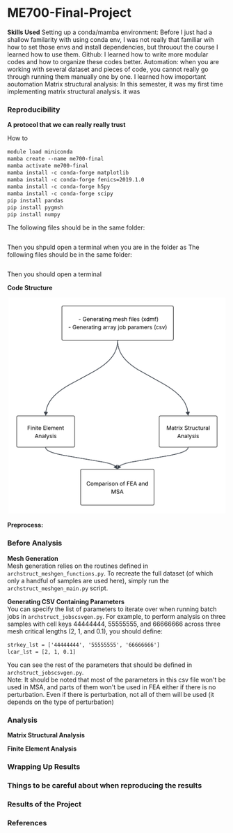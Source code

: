 # ME700-Final-Project 

**Skills Used** 
Setting up a conda/mamba environment: Before I just had a shallow familarity with using conda env, I was not really that familiar wih how to set those envs and install dependencies, but throuout the course I learned how to use them.
Github: I learned how to write more modular codes and how to organize these codes better. 
Automation: when you are working with several dataset and pieces of code, you cannot really go through running them manually one by one. I learned how imoportant aoutomation
Matrix structural analysis: In this semester, it was my first time implementing matrix structural analysis. it was 


### Reproducibility


**A protocol that we can really really trust**

How to 
```
module load miniconda
mamba create --name me700-final
mamba activate me700-final
mamba install -c conda-forge matplotlib
mamba install -c conda-forge fenics=2019.1.0
mamba install -c conda-forge h5py
mamba install -c conda-forge scipy
pip install pandas
pip install pygmsh
pip install numpy
```
The following files should be in the same folder:
```
```
Then you shpuld open a terminal when you are in the folder as 
The following files should be in the same folder:
```
```
Then you should open a terminal 

**Code Structure**

<p align="center">
<img src="https://github.com/sarajahedazad/ME700-Final-Project/blob/main/readme%20figures/final_project_flowchart.png" width="500">
</p>

**Preprocess:**
### Before Analysis   
**Mesh Generation**   
Mesh generation relies on the routines defined in `archstruct_meshgen_functions.py`. To recreate the full dataset (of which only a handful of samples are used here), simply run the `archstruct_meshgen_main.py` script.

**Generating CSV Containing Parameters**  
You can specify the list of parameters to iterate over when running batch jobs in `archstruct_jobscsvgen.py`. For example, to perform analysis on three samples with cell keys 44444444, 55555555, and 66666666 across three mesh critical lengths (2, 1, and 0.1), you should define:
```
strkey_lst = ['44444444', '55555555', '66666666']
lcar_lst = [2, 1, 0.1]
```
You can see the rest of the parameters that should be defined in `archstruct_jobscsvgen.py`.   
Note: It should be noted that most of the parameters in this csv file won't be used in MSA, and parts of them won't be used in FEA either if there is no perturbation. Even if there is perturbation, not all of them will be used (it depends on the type of perturbation)
### Analysis
**Matrix Structural Analysis**   

**Finite Element Analysis**

### Wrapping Up Results


### Things to be careful about when reproducing the results


### Results of the Project


### References









